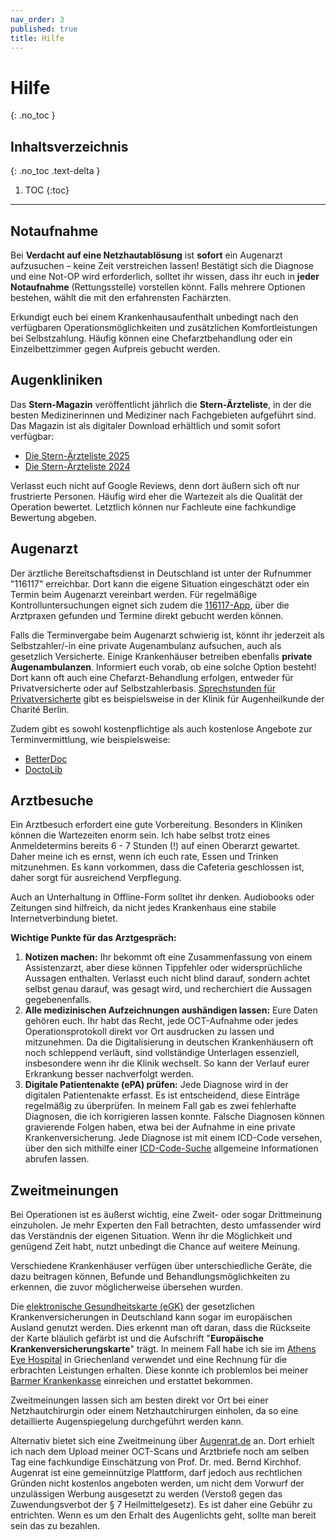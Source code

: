 ```yaml
---
nav_order: 3
published: true
title: Hilfe
---
```


# Hilfe
{: .no_toc }

## Inhaltsverzeichnis
{: .no_toc .text-delta }

1. TOC
{:toc}

---

## Notaufnahme

Bei **Verdacht auf eine Netzhautablösung** ist **sofort** ein Augenarzt aufzusuchen – keine Zeit verstreichen lassen! Bestätigt sich die Diagnose und eine Not-OP wird erforderlich, solltet ihr wissen, dass ihr euch in **jeder Notaufnahme** (Rettungsstelle) vorstellen könnt. Falls mehrere Optionen bestehen, wählt die mit den erfahrensten Fachärzten.

Erkundigt euch bei einem Krankenhausaufenthalt unbedingt nach den verfügbaren Operationsmöglichkeiten und zusätzlichen Komfortleistungen bei Selbstzahlung. Häufig können eine Chefarztbehandlung oder ein Einzelbettzimmer gegen Aufpreis gebucht werden.

## Augenkliniken

Das **Stern-Magazin** veröffentlicht jährlich die **Stern-Ärzteliste**, in der die besten Medizinerinnen und Mediziner nach Fachgebieten aufgeführt sind. Das Magazin ist als digitaler Download erhältlich und somit sofort verfügbar:

- [Die Stern-Ärzteliste 2025](https://shop.stern.de/de_DE/einzelhefte/sonderausgaben/stern-extra-epaper-01-2025/2175869.html)
- [Die Stern-Ärzteliste 2024](https://shop.stern.de/de_DE/einzelhefte/sonderausgaben/stern-extra-epaper-01-2024/2148526.html)

Verlasst euch nicht auf Google Reviews, denn dort äußern sich oft nur frustrierte Personen. Häufig wird eher die Wartezeit als die Qualität der Operation bewertet. Letztlich können nur Fachleute eine fachkundige Bewertung abgeben.

## Augenarzt

Der ärztliche Bereitschaftsdienst in Deutschland ist unter der Rufnummer "116117" erreichbar. Dort kann die eigene Situation eingeschätzt oder ein Termin beim Augenarzt vereinbart werden. Für regelmäßige Kontrolluntersuchungen eignet sich zudem die [116117-App](https://116117.app/), über die Arztpraxen gefunden und Termine direkt gebucht werden können.

Falls die Terminvergabe beim Augenarzt schwierig ist, könnt ihr jederzeit als Selbstzahler/-in eine private Augenambulanz aufsuchen, auch als gesetzlich Versicherte.
Einige Krankenhäuser betreiben ebenfalls **private Augenambulanzen**. Informiert euch vorab, ob eine solche Option besteht! Dort kann oft auch eine Chefarzt-Behandlung erfolgen, entweder für Privatversicherte oder auf Selbstzahlerbasis. [Sprechstunden für Privatversicherte](https://augenklinik.charite.de/fuer_patienten/ambulante_anmeldung_sprechzeiten/sprechstunden_am_cvk) gibt es beispielsweise in der Klinik für Augenheilkunde der Charité Berlin.

Zudem gibt es sowohl kostenpflichtige als auch kostenlose Angebote zur Terminvermittlung, wie beispielsweise:

- [BetterDoc](https://betterdoc.org/)
- [DoctoLib](https://www.doctolib.de/)

## Arztbesuche

Ein Arztbesuch erfordert eine gute Vorbereitung. Besonders in Kliniken können die Wartezeiten enorm sein. Ich habe selbst trotz eines Anmeldetermins bereits 6 - 7 Stunden (!) auf einen Oberarzt gewartet. Daher meine ich es ernst, wenn ich euch rate, Essen und Trinken mitzunehmen. Es kann vorkommen, dass die Cafeteria geschlossen ist, daher sorgt für ausreichend Verpflegung.

Auch an Unterhaltung in Offline-Form solltet ihr denken. Audiobooks oder Zeitungen sind hilfreich, da nicht jedes Krankenhaus eine stabile Internetverbindung bietet.

**Wichtige Punkte für das Arztgespräch:**

1. **Notizen machen:** Ihr bekommt oft eine Zusammenfassung von einem Assistenzarzt, aber diese können Tippfehler oder widersprüchliche Aussagen enthalten. Verlasst euch nicht blind darauf, sondern achtet selbst genau darauf, was gesagt wird, und recherchiert die Aussagen gegebenenfalls.
2. **Alle medizinischen Aufzeichnungen aushändigen lassen:** Eure Daten gehören euch. Ihr habt das Recht, jede OCT-Aufnahme oder jedes Operationsprotokoll direkt vor Ort ausdrucken zu lassen und mitzunehmen. Da die Digitalisierung in deutschen Krankenhäusern oft noch schleppend verläuft, sind vollständige Unterlagen essenziell, insbesondere wenn ihr die Klinik wechselt. So kann der Verlauf eurer Erkrankung besser nachverfolgt werden.
3. **Digitale Patientenakte (ePA) prüfen:** Jede Diagnose wird in der digitalen Patientenakte erfasst. Es ist entscheidend, diese Einträge regelmäßig zu überprüfen. In meinem Fall gab es zwei fehlerhafte Diagnosen, die ich korrigieren lassen konnte. Falsche Diagnosen können gravierende Folgen haben, etwa bei der Aufnahme in eine private Krankenversicherung. Jede Diagnose ist mit einem ICD-Code versehen, über den sich mithilfe einer [ICD-Code-Suche](https://gesund.bund.de/icd-code-suche) allgemeine Informationen abrufen lassen.

## Zweitmeinungen

Bei Operationen ist es äußerst wichtig, eine Zweit- oder sogar Drittmeinung einzuholen. Je mehr Experten den Fall betrachten, desto umfassender wird das Verständnis der eigenen Situation. Wenn ihr die Möglichkeit und genügend Zeit habt, nutzt unbedingt die Chance auf weitere Meinung.

Verschiedene Krankenhäuser verfügen über unterschiedliche Geräte, die dazu beitragen können, Befunde und Behandlungsmöglichkeiten zu erkennen, die zuvor möglicherweise übersehen wurden.

Die [elektronische Gesundheitskarte (eGK)](https://www.bundesgesundheitsministerium.de/themen/digitalisierung/elektronische-gesundheitskarte.html) der gesetzlichen Krankenversicherungen in Deutschland kann sogar im europäischen Ausland genutzt werden. Dies erkennt man oft daran, dass die Rückseite der Karte bläulich gefärbt ist und die Aufschrift "**Europäische Krankenversicherungskarte**" trägt. In meinem Fall habe ich sie im [Athens Eye Hospital](https://www.athenseyehospital.gr/de/) in Griechenland verwendet und eine Rechnung für die erbrachten Leistungen erhalten. Diese konnte ich problemlos bei meiner [Barmer Krankenkasse](https://www.barmer.de/) einreichen und erstattet bekommen.

Zweitmeinungen lassen sich am besten direkt vor Ort bei einer Netzhautchirurgin oder einem Netzhautchirurgen einholen, da so eine detaillierte Augenspiegelung durchgeführt werden kann.

Alternativ bietet sich eine Zweitmeinung über [Augenrat.de](https://augenrat.de/) an. Dort erhielt ich nach dem Upload meiner OCT-Scans und Arztbriefe noch am selben Tag eine fachkundige Einschätzung von Prof. Dr. med. Bernd Kirchhof. Augenrat ist eine gemeinnützige Plattform, darf jedoch aus rechtlichen Gründen nicht kostenlos angeboten werden, um nicht dem Vorwurf der unzulässigen Werbung ausgesetzt zu werden (Verstoß gegen das Zuwendungsverbot der § 7 Heilmittelgesetz). Es ist daher eine Gebühr zu entrichten. Wenn es um den Erhalt des Augenlichts geht, sollte man bereit sein das zu bezahlen.

